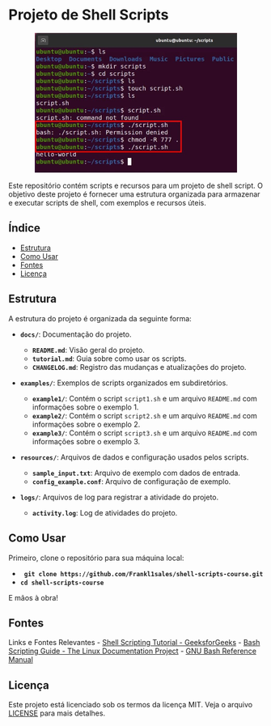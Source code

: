 # Projeto de Shell Scripts
<p align="center">
  <img src="/imagesample.jpg" alt="Estrutura do Projeto" width="400"/>
</p>

Este repositório contém scripts e recursos para um projeto de shell script. O objetivo deste projeto é fornecer uma estrutura organizada para armazenar e executar scripts de shell, com exemplos e recursos úteis.


## Índice

- [Estrutura](#estrutura)
- [Como Usar](#como-usar)
- [Fontes](#fontes)
- [Licença](#licença)


## Estrutura

A estrutura do projeto é organizada da seguinte forma:

- **`docs/`**: Documentação do projeto.
  - **`README.md`**: Visão geral do projeto.
  - **`tutorial.md`**: Guia sobre como usar os scripts.
  - **`CHANGELOG.md`**: Registro das mudanças e atualizações do projeto.

- **`examples/`**: Exemplos de scripts organizados em subdiretórios.
  - **`example1/`**: Contém o script `script1.sh` e um arquivo `README.md` com informações sobre o exemplo 1.
  - **`example2/`**: Contém o script `script2.sh` e um arquivo `README.md` com informações sobre o exemplo 2.
  - **`example3/`**: Contém o script `script3.sh` e um arquivo `README.md` com informações sobre o exemplo 3.

- **`resources/`**: Arquivos de dados e configuração usados pelos scripts.
  - **`sample_input.txt`**: Arquivo de exemplo com dados de entrada.
  - **`config_example.conf`**: Arquivo de configuração de exemplo.

- **`logs/`**: Arquivos de log para registrar a atividade do projeto.
  - **`activity.log`**: Log de atividades do projeto.


## Como Usar

Primeiro, clone o repositório para sua máquina local:
   - **` git clone https://github.com/Frankl1sales/shell-scripts-course.git`**
   - **`cd shell-scripts-course`**
   
E mãos à obra! 

## Fontes
Links e Fontes Relevantes
    - [Shell Scripting Tutorial - GeeksforGeeks](https://www.geeksforgeeks.org/introduction-linux-shell-shell-scripting/)
    - [Bash Scripting Guide - The Linux Documentation Project](https://tldp.org/guides.html)
    - [GNU Bash Reference Manual](https://www.gnu.org/software/bash/manual/bash.html)

## Licença

Este projeto está licenciado sob os termos da licença MIT. Veja o arquivo [LICENSE](LICENSE.md) para mais detalhes.
